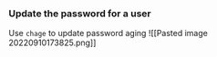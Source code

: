 ### Update the password for a user
Use `chage` to update password aging
![[Pasted image 20220910173825.png]]